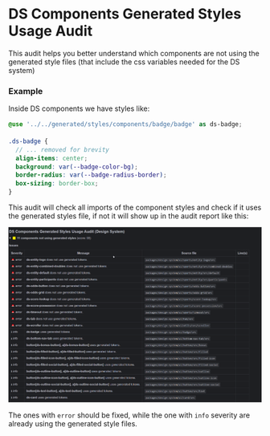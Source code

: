 # DS Components Generated Styles Usage Audit

This audit helps you better understand which components are not using the generated style files (that include the css variables needed for the DS system)

### Example
Inside DS components we have styles like:

```scss
@use '../../generated/styles/components/badge/badge' as ds-badge;

.ds-badge {
  // ... removed for brevity
  align-items: center;
  background: var(--badge-color-bg);
  border-radius: var(--badge-radius-border);
  box-sizing: border-box;
}
```

This audit will check all imports of the component styles and check if it uses the generated styles file, if not it will show up in the audit report like this: 

![generated-styles-usage.png](assets%2Fgenerated-styles-usage.png)

The ones with `error` should be fixed, while the one with `info` severity are already using the generated style files.